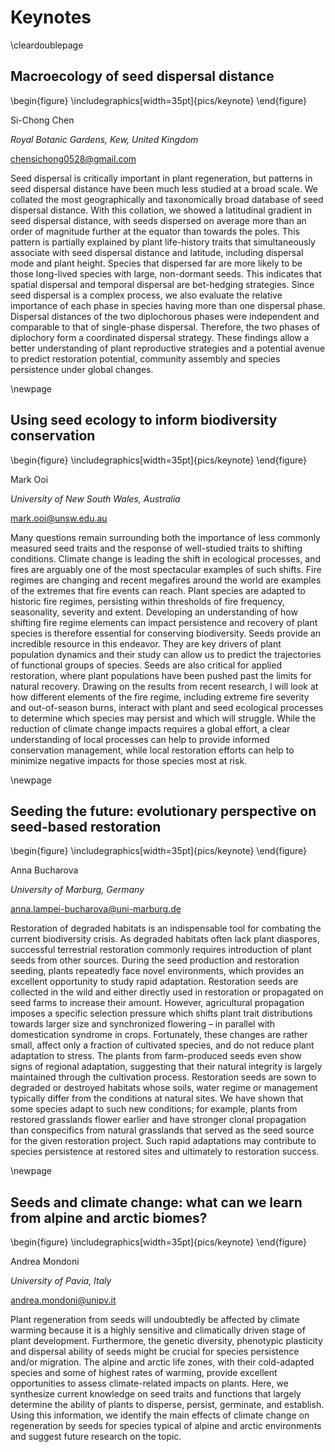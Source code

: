 # Keynotes

\cleardoublepage

## Macroecology of seed dispersal distance

\begin{figure}
\includegraphics[width=35pt]{pics/keynote} \end{figure}

Si-Chong Chen

*Royal Botanic Gardens, Kew, United Kingdom*

chensichong0528@gmail.com

Seed dispersal is critically important in plant regeneration, but patterns in seed dispersal distance have been much less studied at a broad scale. We collated the most geographically and taxonomically broad database of seed dispersal distance. With this collation, we showed a latitudinal gradient in seed dispersal distance, with seeds dispersed on average more than an order of magnitude further at the equator than towards the poles. This pattern is partially explained by plant life-history traits that simultaneously associate with seed dispersal distance and latitude, including dispersal mode and plant height. Species that dispersed far are more likely to be those long-lived species with large, non-dormant seeds. This indicates that spatial dispersal and temporal dispersal are bet-hedging strategies. Since seed dispersal is a complex process, we also evaluate the relative importance of each phase in species having more than one dispersal phase. Dispersal distances of the two diplochorous phases were independent and comparable to that of single-phase dispersal. Therefore, the two phases of diplochory form a coordinated dispersal strategy. These findings allow a better understanding of plant reproductive strategies and a potential avenue to predict restoration potential, community assembly and species persistence under global changes.

\newpage

## Using seed ecology to inform biodiversity conservation

\begin{figure}
\includegraphics[width=35pt]{pics/keynote} \end{figure}

Mark Ooi

*University of New South Wales, Australia*

mark.ooi@unsw.edu.au

Many questions remain surrounding both the importance of less commonly measured seed traits and the response of well-studied traits to shifting conditions. Climate change is leading the shift in ecological processes, and fires are arguably one of the most spectacular examples of such shifts. Fire regimes are changing and recent megafires around the world are examples of the extremes that fire events can reach. Plant species are adapted to historic fire regimes, persisting within thresholds of fire frequency, seasonality, severity and extent. Developing an understanding of how shifting fire regime elements can impact persistence and recovery of plant species is therefore essential for conserving biodiversity. Seeds provide an incredible resource in this endeavor. They are key drivers of plant population dynamics and their study can allow us to predict the trajectories of functional groups of species. Seeds are also critical for applied restoration, where plant populations have been pushed past the limits for natural recovery. Drawing on the results from recent research, I will look at how different elements of the fire regime, including extreme fire severity and out-of-season burns, interact with plant and seed ecological processes to determine which species may persist and which will struggle. While the reduction of climate change impacts requires a global effort, a clear understanding of local processes can help to provide informed conservation management, while local restoration efforts can help to minimize negative impacts for those species most at risk.

\newpage

## Seeding the future: evolutionary perspective on seed-based restoration

\begin{figure}
\includegraphics[width=35pt]{pics/keynote} \end{figure}

Anna Bucharova

*University of Marburg, Germany*

anna.lampei-bucharova@uni-marburg.de

Restoration of degraded habitats is an indispensable tool for combating the current biodiversity crisis. As degraded habitats often lack plant diaspores, successful terrestrial restoration commonly requires introduction of plant seeds from other sources. During the seed production and restoration seeding, plants repeatedly face novel environments, which provides an excellent opportunity to study rapid adaptation. Restoration seeds are collected in the wild and either directly used in restoration or propagated on seed farms to increase their amount. However, agricultural propagation imposes a specific selection pressure which shifts plant trait distributions towards larger size and synchronized flowering – in parallel with domestication syndrome in crops. Fortunately, these changes are rather small, affect only a fraction of cultivated species, and do not reduce plant adaptation to stress. The plants from farm-produced seeds even show signs of regional adaptation, suggesting that their natural integrity is largely maintained through the cultivation process. Restoration seeds are sown to degraded or destroyed habitats whose soils, water regime or management typically differ from the conditions at natural sites. We have shown that some species adapt to such new conditions; for example, plants from restored grasslands flower earlier and have stronger clonal propagation than conspecifics from natural grasslands that served as the seed source for the given restoration project. Such rapid adaptations may contribute to species persistence at restored sites and ultimately to restoration success.

\newpage

## Seeds and climate change: what can we learn from alpine and arctic biomes?

\begin{figure}
\includegraphics[width=35pt]{pics/keynote} \end{figure}

Andrea Mondoni

*University of Pavia, Italy*

andrea.mondoni@unipv.it

Plant regeneration from seeds will undoubtedly be affected by climate warming because it is a highly sensitive and climatically driven stage of plant development. Furthermore, the genetic diversity, phenotypic plasticity and dispersal ability of seeds might be crucial for species persistence and/or migration. The alpine and arctic life zones, with their cold-adapted species and some of highest rates of warming, provide excellent opportunities to assess climate-related impacts on plants. Here, we synthesize current knowledge on seed traits and functions that largely determine the ability of plants to disperse, persist, germinate, and establish. Using this information, we identify the main effects of climate change on regeneration by seeds for species typical of alpine and arctic environments and suggest future research on the topic.
